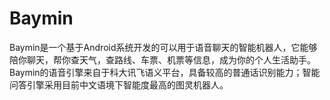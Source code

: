 # Baymin
Baymin是一个基于Android系统开发的可以用于语音聊天的智能机器人，它能够陪你聊天，帮你查天气，查路线、车票、机票等信息，成为你的个人生活助手。
Baymin的语音引擎来自于科大讯飞语义平台，具备较高的普通话识别能力；智能问答引擎采用目前中文语境下智能度最高的图灵机器人。
